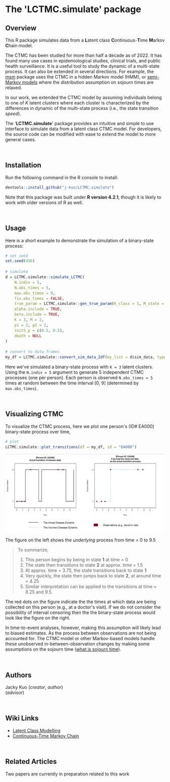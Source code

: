 # The 'LCTMC.simulate' package

## Overview
This R package simulates data from a **L**atent class **C**ontinuous-**T**ime **M**arkov **C**hain model. 

The CTMC has been studied for more than half a decade as of 2022. It has found many use cases in epidemiological studies, clinical trials, and public health surveillance. It is a useful tool to study the dynamic of a multi-state process. It can also be extended in several directions. For example, the [msm](https://cran.r-project.org/web/packages/msm/vignettes/msm-manual.pdf) package uses the CTMC in a hidden Markov model (HMM), or [semi-Markov models](https://www.sciencedirect.com/topics/computer-science/semi-markov-process) where the distribution assumption on sojourn times are relaxed.

In our work, we extended the CTMC model by assuming individuals belong to one of $K$ latent clusters where each cluster is characterized by the differences in dynamic of the multi-state process (i.e., the state transition _speed_).

The '**LCTMC.simulate**' package provides an intuitive and simple to use interface to simulate data from a latent class CTMC model. For developers, the source code can be modified with ease to extend the model to more general cases. 

<br/>

## Installation
Run the following command in the R console to install:
```R
devtools::install_github("j-kuo/LCTMC.simulate")
```

Note that this package was built under **R version 4.2.1**, though it is likely to work with older versions of R as well.

<br/>

## Usage
Here is a short example to demonstrate the simulation of a binary-state process:
```R
# set seed
set.seed(456)

# simulate
d = LCTMC.simulate::simulate_LCTMC(
    N.indiv = 5,
    N.obs_times = 5,
    max.obs_times = 9,
    fix.obs_times = FALSE,
    true_param = LCTMC.simulate::gen_true_param(K_class = 3, M_state = 2),
    alpha.include = TRUE,
    beta.include = TRUE,
    K = 3, M = 2,
    p1 = 2, p2 = 2,
    initS_p = c(0.5, 0.5),
    death = NULL
)

# convert to data frames
my_df = LCTMC.simulate::convert_sim_data_2df(my_list = d$sim_data, type = "both")

```

Here we've simulated a binary-state process with `K = 3` latent clusters. Using the `N.indiv = 5` argument to generate 5 independent CTMC processes (one per person). Each person is observed `N.obs_times = 5` times at random between the time interval [0, 9] (determined by `max.obs_times`).

<br/>

## Visualizing CTMC
To visualize the CTMC process, here we plot one person's (ID# EA000) binary-state process over time, 
```R
# plot
LCTMC.simulate::plot_transitions(df = my_df, id = "EA000")
```

<img src="visuals/transition_example.png" width="850">

The figure on the left shows the _underlying_ process from time = 0 to 9.5

> To summarize,  
> 1. This person begins by being in state **1** at time = 0
> 2. The state then transitions to state **2** at approx. time = 1.5
> 3. At approx. time = 3.75, the state transitions back to state **1**
> 4. Very quickly, the state then jumps back to state **2**, at around time = 4.25
> 5. Similar interpretation can be applied to the transitions at time = 8.25 and 9.5.

The red dots on the figure indicate the the times at which data are being collected on this person (e.g., at a doctor's visit). If we do not consider the possibility of interval censoring then the the binary-state process would look like the figure on the right.

In time-to-event analyses, however, making this assumption will likely lead to biased estimates. As the process between observations are not being accounted for. The CTMC model or other Markov-based models handle these unobserved in-between-observation changes by making some assumptions on the sojourn time ([what is sojourn time](https://www.sciencedirect.com/topics/engineering/sojourn-time)).

<br/>

## Authors
Jacky Kuo (_creator_, _author_)  
(_advisor_)  

<br/>

## Wiki Links
* [Latent Class Modelling](https://en.wikipedia.org/wiki/Latent_class_model)
* [Continuous-Time Markov Chain](https://en.wikipedia.org/wiki/Continuous-time_Markov_chain)

<br/>

## Related Articles
Two papers are currently in preparation related to this work